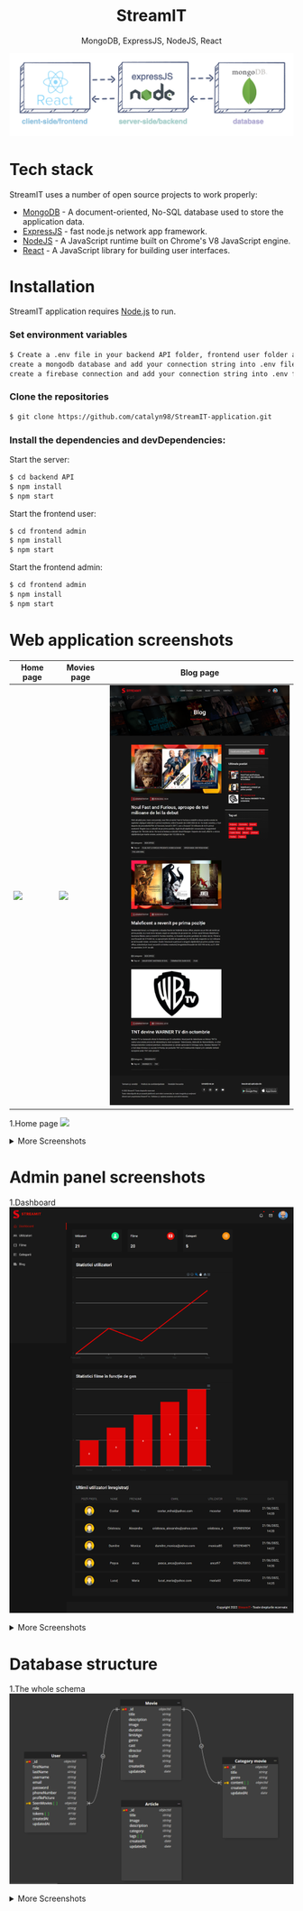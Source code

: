 <h1 align="center">
StreamIT
</h1>
<p align="center">
MongoDB, ExpressJS, NodeJS, React
</p>

<img src="https://github.com/georgesimos/readme-assets/blob/master/cinema-plus/mern.png" />

# Tech stack
StreamIT uses a number of open source projects to work properly:
* [MongoDB](https://www.mongodb.com/) - A document-oriented, No-SQL database used to store the application data.
* [ExpressJS](https://expressjs.com/) - fast node.js network app framework.
* [NodeJS](https://nodejs.org/) - A JavaScript runtime built on Chrome's V8 JavaScript engine.
* [React](https://reactjs.org/) - A JavaScript library for building user interfaces.

# Installation
StreamIT application requires [Node.js](https://nodejs.org/)  to run.

### Set environment variables 
```sh
$ Create a .env file in your backend API folder, frontend user folder and frontend admin folder
create a mongodb database and add your connection string into .env file
create a firebase connection and add your connection string into .env file
```

### Clone the repositories
```sh
$ git clone https://github.com/catalyn98/StreamIT-application.git
```

### Install the dependencies and devDependencies:
Start the server:
```sh
$ cd backend API
$ npm install 
$ npm start 
```
Start the frontend user:
```sh
$ cd frontend admin
$ npm install 
$ npm start 
```
Start the frontend admin:
```sh
$ cd frontend admin
$ npm install 
$ npm start 
```

# Web application screenshots 
| **Home page** | **Movies page** | **Blog page** |
| ------------ | ------------ | ------------ |
| <img src="https://github.com/catalyn98/StreamIT-application/blob/master/screenshots/User%20pages/4.Home%20page.png" />  |  <img src="https://github.com/catalyn98/StreamIT-application/blob/master/screenshots/User%20pages/5.Movies%20page.png" /> | <img src="https://github.com/catalyn98/StreamIT-application/blob/master/screenshots/User%20pages/6.Blog%20page.png" />  |

1.Home page
<img src="https://github.com/catalyn98/StreamIT-application/blob/master/screenshots/User%20pages/4.Home%20page.png" />

<details>
  <summary>More Screenshots</summary>
  2.Movies page
  <img src="https://github.com/catalyn98/StreamIT-application/blob/master/screenshots/User%20pages/5.Movies%20page.png" />

  3.Blog page
  <img src="https://github.com/catalyn98/StreamIT-application/blob/master/screenshots/User%20pages/6.Blog%20page.png" />

  4.Team page
  <img src="https://github.com/catalyn98/StreamIT-application/blob/master/screenshots/User%20pages/7.Team%20page.png" />

  5.Contact us page
  <img src="https://github.com/catalyn98/StreamIT-application/blob/master/screenshots/User%20pages/8.Contact%20us%20page.png" />

  6.View profile
  <img src="https://github.com/catalyn98/StreamIT-application/blob/master/screenshots/User%20pages/9.View%20profile.png" />

  7.Settings account
  <img src="https://github.com/catalyn98/StreamIT-application/blob/master/screenshots/User%20pages/10.Settings%20account.png" />

  8.Seen movies by user
  <img src="https://github.com/catalyn98/StreamIT-application/blob/master/screenshots/User%20pages/11.Seen%20movies%20by%20user.png" />

  9.Movies details page
  <img src="https://github.com/catalyn98/StreamIT-application/blob/master/screenshots/User%20pages/12.Movies%20details%20page.png" />

  10.Terms of use
  <img src="https://github.com/catalyn98/StreamIT-application/blob/master/screenshots/User%20pages/15.Terms%20of%20use.png" />

  11.Privacy policy
  <img src="https://github.com/catalyn98/StreamIT-application/blob/master/screenshots/User%20pages/13.Privacy%20policy.png" />

  12.Frequevent questions
  <img src="https://github.com/catalyn98/StreamIT-application/blob/master/screenshots/User%20pages/14.Frequevent%20questions.png" />

  13.All movies page
  <img src="https://github.com/catalyn98/StreamIT-application/blob/master/screenshots/User%20pages/16.All%20movies.png" />
  
  14.Login page
  <img src="https://github.com/catalyn98/StreamIT-application/blob/master/screenshots/User%20pages/1.Login%20page.png" />

  15.Register page
  <img src="https://github.com/catalyn98/StreamIT-application/blob/master/screenshots/User%20pages/2.Register%20page.png" />

  16.Recovery password page
  <img src="https://github.com/catalyn98/StreamIT-application/blob/master/screenshots/User%20pages/3.Recovery%20password%20page.png" />
  
  17.Email resset password
  <img src="https://github.com/catalyn98/StreamIT-application/blob/master/screenshots/User%20pages/17.Email%20resset%20password.png" />

  18.Email sent by user from contact page
  <img src="https://github.com/catalyn98/StreamIT-application/blob/master/screenshots/User%20pages/18.Email%20sent%20by%20user%20from%20contact%20page.png" />
</details>

# Admin panel screenshots

1.Dashboard
<img src="https://github.com/catalyn98/StreamIT-application/blob/master/screenshots/Admin%20pages/1.Dashboard.png" />

<details>
  <summary>More Screenshots</summary>
  2.Users list
  <img src="https://github.com/catalyn98/StreamIT-application/blob/master/screenshots/Admin%20pages/2.Users%20list.png" />

  3.Movies list
  <img src="https://github.com/catalyn98/StreamIT-application/blob/master/screenshots/Admin%20pages/3.Movies%20list.png" />

  4.Categories movies
  <img src="https://github.com/catalyn98/StreamIT-application/blob/master/screenshots/Admin%20pages/4.Categories%20movies%20list.png" />

  5.Posts list
  <img src="https://github.com/catalyn98/StreamIT-application/blob/master/screenshots/Admin%20pages/5.Posts%20list.png" />

  6.Account settings
  <img src="https://github.com/catalyn98/StreamIT-application/blob/master/screenshots/Admin%20pages/6.Account%20settings.png" />

  7.Add movie 
  <img src="https://github.com/catalyn98/StreamIT-application/blob/master/screenshots/Admin%20pages/7.Add%20movie.png" />

  8.Update movie
  <img src="https://github.com/catalyn98/StreamIT-application/blob/master/screenshots/Admin%20pages/8.Update%20movie.png" />
  
  9.Add category movies list
  <img src="https://github.com/catalyn98/StreamIT-application/blob/master/screenshots/Admin%20pages/9.Add%20category%20movies%20list.png" />

  10.Update category movies list
  <img src="https://github.com/catalyn98/StreamIT-application/blob/master/screenshots/Admin%20pages/10.Update%20category%20movies%20list.png" />

  11.Add post 
  <img src="https://github.com/catalyn98/StreamIT-application/blob/master/screenshots/Admin%20pages/11.Add%20post.png" />

  12.Update post
  <img src="https://github.com/catalyn98/StreamIT-application/blob/master/screenshots/Admin%20pages/12.Update%20post.png" />

  13.Login admin page
  <img src="https://github.com/catalyn98/StreamIT-application/blob/master/screenshots/Admin%20pages/13.Login%20admin%20page.png" />
</details>

# Database structure

1.The whole schema
<img src="https://github.com/catalyn98/StreamIT-application/blob/master/screenshots/Database%20structure/1.Structure%20of%20database.png" />

<details>
  <summary>More Screenshots</summary>
  2.User schema
  <img src="https://github.com/catalyn98/StreamIT-application/blob/master/screenshots/Database%20structure/2.User.png" />

  3.Movie schema
  <img src="https://github.com/catalyn98/StreamIT-application/blob/master/screenshots/Database%20structure/3.Movie.png" />

  4.Category movie schema
  <img src="https://github.com/catalyn98/StreamIT-application/blob/master/screenshots/Database%20structure/4.Category%20movie.png" />

  5.Article schema
  <img src="https://github.com/catalyn98/StreamIT-application/blob/master/screenshots/Database%20structure/5.Article.png" />
</details>
